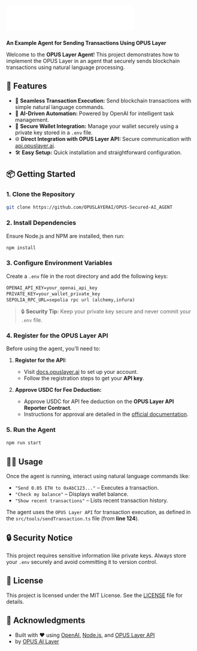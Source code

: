 # ![OPUS Layer Agent](https://github.com/OPUSLAYERAI/OPUS-Secured-AI_AGENT/blob/main/opus-logo.svg)  
**An Example Agent for Sending Transactions Using OPUS Layer**

Welcome to the **OPUS Layer Agent**! This project demonstrates how to implement the OPUS Layer in an agent that securely sends blockchain transactions using natural language processing.

## 🚀 **Features**

- 🔗 **Seamless Transaction Execution:** Send blockchain transactions with simple natural language commands.
- 🤖 **AI-Driven Automation:** Powered by OpenAI for intelligent task management.
- 🔐 **Secure Wallet Integration:** Manage your wallet securely using a private key stored in a `.env` file.
- 🌐 **Direct Integration with OPUS Layer API:** Secure communication with [api.opuslayer.ai](https://docs.opuslayer.ai/development-guide/opus-api).
- 🛠️ **Easy Setup:** Quick installation and straightforward configuration.

## 📦 **Getting Started**

### 1. **Clone the Repository**

```bash
git clone https://github.com/OPUSLAYERAI/OPUS-Secured-AI_AGENT
```

### 2. **Install Dependencies**

Ensure Node.js and NPM are installed, then run:

```bash
npm install
```

### 3. **Configure Environment Variables**

Create a `.env` file in the root directory and add the following keys:

```plaintext
OPENAI_API_KEY=your_openai_api_key
PRIVATE_KEY=your_wallet_private_key
SEPOLIA_RPC_URL=sepolia rpc url (alchemy,infura)
```

> 🔒 **Security Tip:** Keep your private key secure and never commit your `.env` file.


### 4. **Register for the OPUS Layer API**

Before using the agent, you'll need to:

1. **Register for the API:**  
   - Visit [docs.opuslayer.ai](https://docs.opuslayer.ai) to set up your account.  
   - Follow the registration steps to get your **API key**.

2. **Approve USDC for Fee Deduction:**  
   - Approve USDC for API fee deduction on the **OPUS Layer API Reporter Contract**.  
   - Instructions for approval are detailed in the [official documentation](https://docs.opuslayer.ai).


### 5. **Run the Agent**

```bash
npm run start
```

## 🧑‍💻 **Usage**

Once the agent is running, interact using natural language commands like:

- `"Send 0.05 ETH to 0xAbC123..."` – Executes a transaction.
- `"Check my balance"` – Displays wallet balance.
- `"Show recent transactions"` – Lists recent transaction history.

The agent uses the `OPUS Layer API` for transaction execution, as defined in the `src/tools/sendTransaction.ts` file (from **line 124**).


## 🔒 **Security Notice**

This project requires sensitive information like private keys. Always store your `.env` securely and avoid committing it to version control.


## 📄 **License**

This project is licensed under the MIT License. See the [LICENSE](LICENSE) file for details.


## 🙌 **Acknowledgments**

- Built with ❤️ using [OpenAI](https://openai.com/), [Node.js](https://nodejs.org/), and [OPUS Layer API](https://api.opuslayer.ai)
-  by  [OPUS AI Layer](https://opuslayer.ai)

